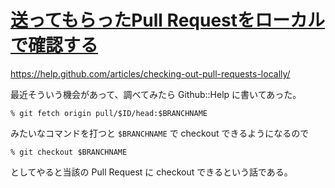# [送ってもらったPull Requestをローカルで確認する](/2015/01/31/checkout-pullrequest.html)

https://help.github.com/articles/checking-out-pull-requests-locally/

最近そういう機会があって、調べてみたら Github::Help に書いてあった。

```
% git fetch origin pull/$ID/head:$BRANCHNAME
```

みたいなコマンドを打つと `$BRANCHNAME` で checkout できるようになるので

```
% git checkout $BRANCHNAME
```

としてやると当該の Pull Request に checkout できるという話である。
